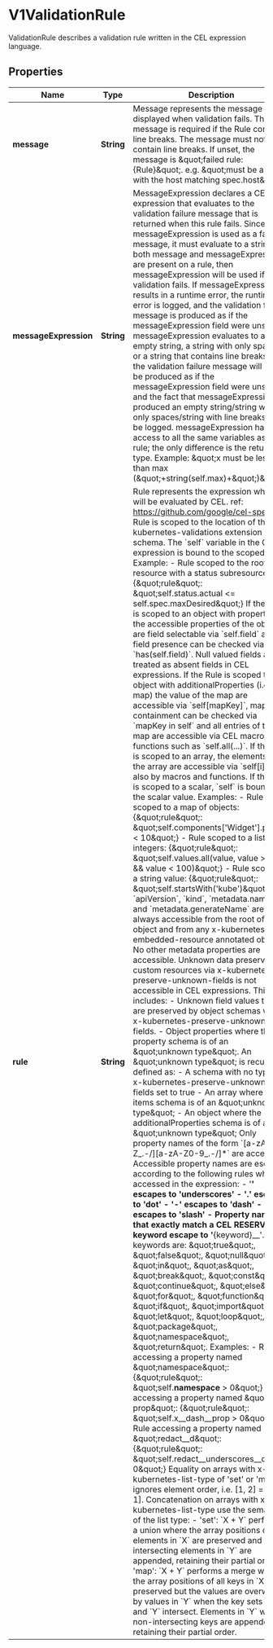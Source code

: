

# V1ValidationRule

ValidationRule describes a validation rule written in the CEL expression language.

## Properties

| Name | Type | Description | Notes |
|------------ | ------------- | ------------- | -------------|
|**message** | **String** | Message represents the message displayed when validation fails. The message is required if the Rule contains line breaks. The message must not contain line breaks. If unset, the message is \&quot;failed rule: {Rule}\&quot;. e.g. \&quot;must be a URL with the host matching spec.host\&quot; |  [optional] |
|**messageExpression** | **String** | MessageExpression declares a CEL expression that evaluates to the validation failure message that is returned when this rule fails. Since messageExpression is used as a failure message, it must evaluate to a string. If both message and messageExpression are present on a rule, then messageExpression will be used if validation fails. If messageExpression results in a runtime error, the runtime error is logged, and the validation failure message is produced as if the messageExpression field were unset. If messageExpression evaluates to an empty string, a string with only spaces, or a string that contains line breaks, then the validation failure message will also be produced as if the messageExpression field were unset, and the fact that messageExpression produced an empty string/string with only spaces/string with line breaks will be logged. messageExpression has access to all the same variables as the rule; the only difference is the return type. Example: \&quot;x must be less than max (\&quot;+string(self.max)+\&quot;)\&quot; |  [optional] |
|**rule** | **String** | Rule represents the expression which will be evaluated by CEL. ref: https://github.com/google/cel-spec The Rule is scoped to the location of the x-kubernetes-validations extension in the schema. The &#x60;self&#x60; variable in the CEL expression is bound to the scoped value. Example: - Rule scoped to the root of a resource with a status subresource: {\&quot;rule\&quot;: \&quot;self.status.actual &lt;&#x3D; self.spec.maxDesired\&quot;}  If the Rule is scoped to an object with properties, the accessible properties of the object are field selectable via &#x60;self.field&#x60; and field presence can be checked via &#x60;has(self.field)&#x60;. Null valued fields are treated as absent fields in CEL expressions. If the Rule is scoped to an object with additionalProperties (i.e. a map) the value of the map are accessible via &#x60;self[mapKey]&#x60;, map containment can be checked via &#x60;mapKey in self&#x60; and all entries of the map are accessible via CEL macros and functions such as &#x60;self.all(...)&#x60;. If the Rule is scoped to an array, the elements of the array are accessible via &#x60;self[i]&#x60; and also by macros and functions. If the Rule is scoped to a scalar, &#x60;self&#x60; is bound to the scalar value. Examples: - Rule scoped to a map of objects: {\&quot;rule\&quot;: \&quot;self.components[&#39;Widget&#39;].priority &lt; 10\&quot;} - Rule scoped to a list of integers: {\&quot;rule\&quot;: \&quot;self.values.all(value, value &gt;&#x3D; 0 &amp;&amp; value &lt; 100)\&quot;} - Rule scoped to a string value: {\&quot;rule\&quot;: \&quot;self.startsWith(&#39;kube&#39;)\&quot;}  The &#x60;apiVersion&#x60;, &#x60;kind&#x60;, &#x60;metadata.name&#x60; and &#x60;metadata.generateName&#x60; are always accessible from the root of the object and from any x-kubernetes-embedded-resource annotated objects. No other metadata properties are accessible.  Unknown data preserved in custom resources via x-kubernetes-preserve-unknown-fields is not accessible in CEL expressions. This includes: - Unknown field values that are preserved by object schemas with x-kubernetes-preserve-unknown-fields. - Object properties where the property schema is of an \&quot;unknown type\&quot;. An \&quot;unknown type\&quot; is recursively defined as:   - A schema with no type and x-kubernetes-preserve-unknown-fields set to true   - An array where the items schema is of an \&quot;unknown type\&quot;   - An object where the additionalProperties schema is of an \&quot;unknown type\&quot;  Only property names of the form &#x60;[a-zA-Z_.-/][a-zA-Z0-9_.-/]*&#x60; are accessible. Accessible property names are escaped according to the following rules when accessed in the expression: - &#39;__&#39; escapes to &#39;__underscores__&#39; - &#39;.&#39; escapes to &#39;__dot__&#39; - &#39;-&#39; escapes to &#39;__dash__&#39; - &#39;/&#39; escapes to &#39;__slash__&#39; - Property names that exactly match a CEL RESERVED keyword escape to &#39;__{keyword}__&#39;. The keywords are:    \&quot;true\&quot;, \&quot;false\&quot;, \&quot;null\&quot;, \&quot;in\&quot;, \&quot;as\&quot;, \&quot;break\&quot;, \&quot;const\&quot;, \&quot;continue\&quot;, \&quot;else\&quot;, \&quot;for\&quot;, \&quot;function\&quot;, \&quot;if\&quot;,    \&quot;import\&quot;, \&quot;let\&quot;, \&quot;loop\&quot;, \&quot;package\&quot;, \&quot;namespace\&quot;, \&quot;return\&quot;. Examples:   - Rule accessing a property named \&quot;namespace\&quot;: {\&quot;rule\&quot;: \&quot;self.__namespace__ &gt; 0\&quot;}   - Rule accessing a property named \&quot;x-prop\&quot;: {\&quot;rule\&quot;: \&quot;self.x__dash__prop &gt; 0\&quot;}   - Rule accessing a property named \&quot;redact__d\&quot;: {\&quot;rule\&quot;: \&quot;self.redact__underscores__d &gt; 0\&quot;}  Equality on arrays with x-kubernetes-list-type of &#39;set&#39; or &#39;map&#39; ignores element order, i.e. [1, 2] &#x3D;&#x3D; [2, 1]. Concatenation on arrays with x-kubernetes-list-type use the semantics of the list type:   - &#39;set&#39;: &#x60;X + Y&#x60; performs a union where the array positions of all elements in &#x60;X&#x60; are preserved and     non-intersecting elements in &#x60;Y&#x60; are appended, retaining their partial order.   - &#39;map&#39;: &#x60;X + Y&#x60; performs a merge where the array positions of all keys in &#x60;X&#x60; are preserved but the values     are overwritten by values in &#x60;Y&#x60; when the key sets of &#x60;X&#x60; and &#x60;Y&#x60; intersect. Elements in &#x60;Y&#x60; with     non-intersecting keys are appended, retaining their partial order. |  |



